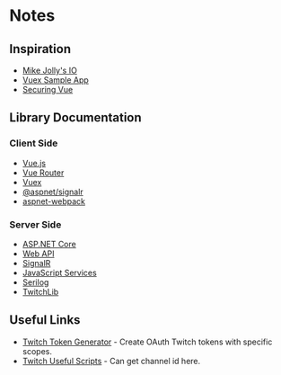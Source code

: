# Notes

## Inspiration

- [Mike Jolly's IO](https://github.com/MichaelJolley/io)
- [Vuex Sample App](https://github.com/vuejs/vuex)
- [Securing Vue](https://github.com/NotMyself/securing-vue)

## Library Documentation

### Client Side

- [Vue.js](https://vuejs.org/v2/guide/)
- [Vue Router](https://router.vuejs.org/)
- [Vuex](https://vuex.vuejs.org/)
- [@aspnet/signalr](https://github.com/aspnet/AspNetCore/tree/master/src/SignalR)
- [aspnet-webpack](https://github.com/aspnet/AspNetCore/tree/master/src/Middleware/SpaServices/src/npm/aspnet-webpack)

### Server Side

- [ASP.NET Core](https://docs.microsoft.com/en-us/aspnet/core/?view=aspnetcore-2.2)
- [Web API](https://docs.microsoft.com/en-us/aspnet/core/web-api/?view=aspnetcore-2.2)
- [SignalR](https://docs.microsoft.com/en-us/aspnet/core/signalr/introduction?view=aspnetcore-2.2)
- [JavaScript Services](https://docs.microsoft.com/en-us/aspnet/core/client-side/spa-services?view=aspnetcore-2.2)
- [Serilog](https://github.com/serilog/serilog/wiki/Getting-Started)
- [TwitchLib](https://github.com/TwitchLib/TwitchLib)

## Useful Links

- [Twitch Token Generator](https://twitchtokengenerator.com) - Create OAuth Twitch tokens with specific scopes.
- [Twitch Useful Scripts](https://bashtech.net/twitch/index.html) - Can get channel id here.

